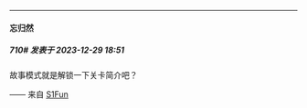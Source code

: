 
*****

####  忘归然  
##### 710#       发表于 2023-12-29 18:51

故事模式就是解锁一下关卡简介吧？

—— 来自 [S1Fun](https://s1fun.koalcat.com)

